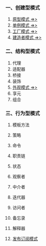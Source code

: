 ### 一、创建型模式
1. [原型模式 =>>](./Prototype.md)
2. [单例模式 =>>](./Singleton.md)
3. [工厂模式 =>>](./Factory/md)
4. [建造者模式 =>>](./Builder.md)

### 二、结构型模式
1. 代理
2. 适配器
3. 桥接
4. 装饰
5. [外观模式 =>>](./Facade.md)
6. 享元
7. 组合

### 三、行为型模式
1. 模板方法
2. 策略
3. 命令
4. 职责链
5. 状态
6. 观察者
7. 中介者
8. 迭代器
9. 访问者
10. 备忘录
11. 解释器

1. [发布订阅模式](./发布订阅.md)